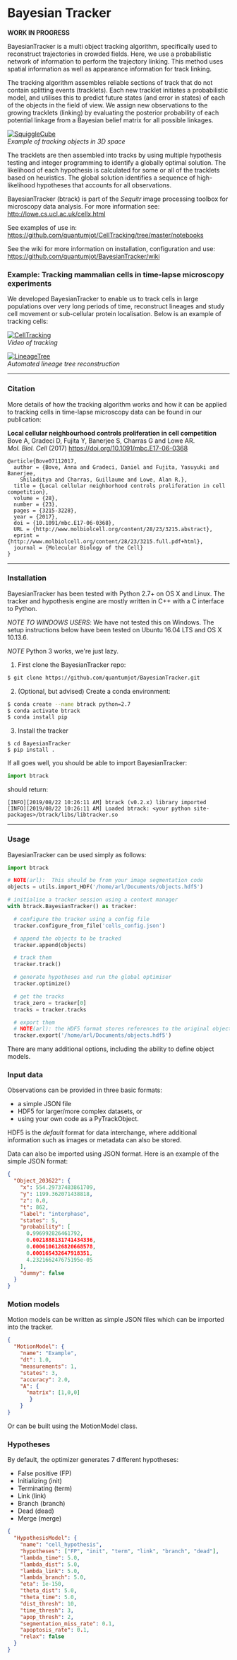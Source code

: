 # Bayesian Tracker

**WORK IN PROGRESS**


BayesianTracker is a multi object tracking algorithm, specifically used to
reconstruct trajectories in crowded fields. Here, we use a probabilistic network
of information to perform the trajectory linking. This method uses spatial
information as well as appearance information for track linking.

The tracking algorithm assembles reliable sections of track that do not
contain splitting events (tracklets). Each new tracklet initiates a
probabilistic model, and utilises this to predict future states (and error in
states) of each of the objects in the field of view.  We assign new observations
to the growing tracklets (linking) by evaluating the posterior probability of
each potential linkage from a Bayesian belief matrix for all possible linkages.

[![SquiggleCube](http://lowe.cs.ucl.ac.uk/images/bayesian_tracker.png)](http://lowe.cs.ucl.ac.uk)  
*Example of tracking objects in 3D space*

The tracklets are then assembled into tracks by using multiple hypothesis
testing and integer programming to identify a globally optimal solution. The
likelihood of each hypothesis is calculated for some or all of the tracklets
based on heuristics. The global solution identifies a sequence of
high-likelihood hypotheses that accounts for all observations.

BayesianTracker (btrack) is part of the *Sequitr* image processing toolbox for
microscopy data analysis. For more information see: http://lowe.cs.ucl.ac.uk/cellx.html

See examples of use in:  
https://github.com/quantumjot/CellTracking/tree/master/notebooks

See the wiki for more information on installation, configuration and use:
https://github.com/quantumjot/BayesianTracker/wiki

### Example: Tracking mammalian cells in time-lapse microscopy experiments

We developed BayesianTracker to enable us to track cells in large populations over very long periods of time, reconstruct lineages and study cell movement or sub-cellular protein localisation. Below is an example of tracking cells:

[![CellTracking](http://lowe.cs.ucl.ac.uk/images/youtube.png)](https://youtu.be/EjqluvrJGCg)  
*Video of tracking*

[![LineageTree](http://lowe.cs.ucl.ac.uk/images/bayesian_tracker_lineage_tree.png)](http://lowe.cs.ucl.ac.uk)  
*Automated lineage tree reconstruction*



---
### Citation

More details of how the tracking algorithm works and how it can be applied to
tracking cells in time-lapse microscopy data can be found in our publication:

**Local cellular neighbourhood controls proliferation in cell competition**  
Bove A, Gradeci D, Fujita Y, Banerjee S, Charras G and Lowe AR.  
*Mol. Biol. Cell* (2017) <https://doi.org/10.1091/mbc.E17-06-0368>

```
@article{Bove07112017,
  author = {Bove, Anna and Gradeci, Daniel and Fujita, Yasuyuki and Banerjee,
    Shiladitya and Charras, Guillaume and Lowe, Alan R.},
  title = {Local cellular neighborhood controls proliferation in cell competition},
  volume = {28},
  number = {23},
  pages = {3215-3228},
  year = {2017},
  doi = {10.1091/mbc.E17-06-0368},
  URL = {http://www.molbiolcell.org/content/28/23/3215.abstract},
  eprint = {http://www.molbiolcell.org/content/28/23/3215.full.pdf+html},
  journal = {Molecular Biology of the Cell}
}
```

---

### Installation

BayesianTracker has been tested with Python 2.7+ on OS X and Linux.
The tracker and hypothesis engine are mostly written in C++ with a C interface to Python.

*NOTE TO WINDOWS USERS*: We have not tested this on Windows. The setup
instructions below have been tested on Ubuntu 16.04 LTS and OS X 10.13.6.

*NOTE* Python 3 works, we're just lazy.

1. First clone the BayesianTracker repo:
```sh
$ git clone https://github.com/quantumjot/BayesianTracker.git
```

2. (Optional, but advised) Create a conda environment:
```bash
$ conda create --name btrack python=2.7
$ conda activate btrack
$ conda install pip
```

3. Install the tracker
```
$ cd BayesianTracker
$ pip install .
```

If all goes well, you should be able to import BayesianTracker:
```python
import btrack
```

should return:
```
[INFO][2019/08/22 10:26:11 AM] btrack (v0.2.x) library imported
[INFO][2019/08/22 10:26:11 AM] Loaded btrack: <your python site-packages>/btrack/libs/libtracker.so
```

---

### Usage

BayesianTracker can be used simply as follows:

```python
import btrack

# NOTE(arl):  This should be from your image segmentation code
objects = utils.import_HDF('/home/arl/Documents/objects.hdf5')

# initialise a tracker session using a context manager
with btrack.BayesianTracker() as tracker:

  # configure the tracker using a config file
  tracker.configure_from_file('cells_config.json')

  # append the objects to be tracked
  tracker.append(objects)

  # track them
  tracker.track()

  # generate hypotheses and run the global optimiser
  tracker.optimize()

  # get the tracks
  track_zero = tracker[0]
  tracks = tracker.tracks

  # export them
  # NOTE(arl): the HDF5 format stores references to the original objects
  tracker.export('/home/arl/Documents/objects.hdf5')
```

There are many additional options, including the ability to define object models.

### Input data
Observations can be provided in three basic formats:
+ a simple JSON file
+ HDF5 for larger/more complex datasets, or
+ using your own code as a PyTrackObject.

HDF5 is the *default* format for data interchange, where additional information
such as images or metadata can also be stored.  

Data can also be imported using JSON format. Here is an example of the simple JSON format:
```json
{
  "Object_203622": {
    "x": 554.29737483861709,
    "y": 1199.362071438818,
    "z": 0.0,
    "t": 862,
    "label": "interphase",
    "states": 5,
    "probability": [
      0.996992826461792,
      0.0021888131741434336,
      0.0006106126820668578,
      0.000165432647918351,
      4.232166247675195e-05
    ],
    "dummy": false
  }
}
```

### Motion models
Motion models can be written as simple JSON files which can be imported into the tracker.

```json
{
  "MotionModel": {
    "name": "Example",
    "dt": 1.0,
    "measurements": 1,
    "states": 3,
    "accuracy": 2.0,
    "A": {
      "matrix": [1,0,0]
       }
    }
}
```

Or can be built using the MotionModel class.

### Hypotheses
By default, the optimizer generates 7 different hypotheses:
+ False positive (FP)
+ Initializing (init)
+ Terminating (term)
+ Link (link)
+ Branch (branch)
+ Dead (dead)
+ Merge (merge)

```json
{
  "HypothesisModel": {
    "name": "cell_hypothesis",
    "hypotheses": ["FP", "init", "term", "link", "branch", "dead"],
    "lambda_time": 5.0,
    "lambda_dist": 5.0,
    "lambda_link": 5.0,
    "lambda_branch": 5.0,
    "eta": 1e-150,
    "theta_dist": 5.0,
    "theta_time": 5.0,
    "dist_thresh": 10,
    "time_thresh": 3,
    "apop_thresh": 2,
    "segmentation_miss_rate": 0.1,
    "apoptosis_rate": 0.1,
    "relax": false
  }
}
```

